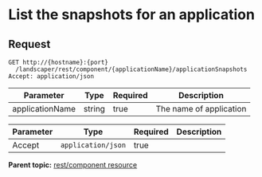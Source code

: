 # List the snapshots for an application

## Request

```
GET http://{hostname}:{port}
  /landscaper/rest/component/{applicationName}/applicationSnapshots
Accept: application/json

```

|Parameter|Type|Required|Description|
|---------|----|--------|-----------|
|applicationName|string|true|The name of application|

|Parameter|Type|Required|Description|
|---------|----|--------|-----------|
|Accept|`application/json`|true| |

**Parent topic:** [rest/component resource](../../com.edt.api.doc/topics/rest_component.md)

